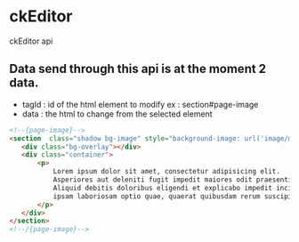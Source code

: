 # ckEditor
ckEditor api


 ## Data send through this api is at the moment 2 data.
 
 * tagId : id of the html element to modify ex : section#page-image
 * data : the html to change from the selected element
 
 ```html
<!--{page-image}-->
<section  class="shadow bg-image" style="background-image: url('image/mainslider_element3.png')" id="page-image">
    <div class="bg-overlay"></div>
    <div class="container">
        <p>
            Lorem ipsum dolor sit amet, consectetur adipisicing elit. 
            Asperiores aut deleniti fugit impedit maiores odit praesentium reiciendis? 
            Aliquid debitis doloribus eligendi et explicabo impedit incidunt, 
            ipsam laboriosam optio quae, quaerat quibusdam rerum suscipit totam voluptas.
        </p>
    </div>
</section>
<!--/{page-image}-->
 
 ```
